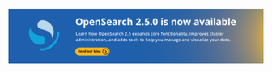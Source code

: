 ---
---
<a href="/downloads.html"><img src="/assets/media/herobanners/herobanner-2.5.0-released.gif"></a>
